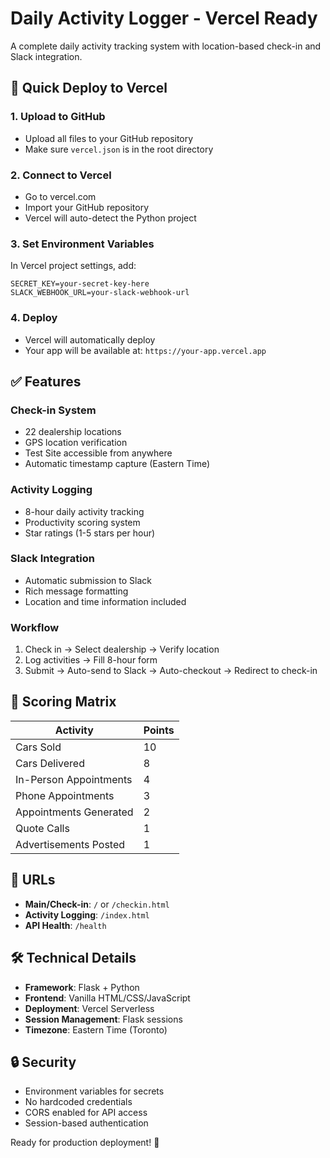 # Daily Activity Logger - Vercel Ready

A complete daily activity tracking system with location-based check-in and Slack integration.

## 🚀 Quick Deploy to Vercel

### 1. Upload to GitHub
- Upload all files to your GitHub repository
- Make sure `vercel.json` is in the root directory

### 2. Connect to Vercel
- Go to vercel.com
- Import your GitHub repository
- Vercel will auto-detect the Python project

### 3. Set Environment Variables
In Vercel project settings, add:
```
SECRET_KEY=your-secret-key-here
SLACK_WEBHOOK_URL=your-slack-webhook-url
```

### 4. Deploy
- Vercel will automatically deploy
- Your app will be available at: `https://your-app.vercel.app`

## ✅ Features

### Check-in System
- 22 dealership locations
- GPS location verification
- Test Site accessible from anywhere
- Automatic timestamp capture (Eastern Time)

### Activity Logging
- 8-hour daily activity tracking
- Productivity scoring system
- Star ratings (1-5 stars per hour)

### Slack Integration
- Automatic submission to Slack
- Rich message formatting
- Location and time information included

### Workflow
1. Check in → Select dealership → Verify location
2. Log activities → Fill 8-hour form
3. Submit → Auto-send to Slack → Auto-checkout → Redirect to check-in

## 🔧 Scoring Matrix

| Activity | Points |
|----------|--------|
| Cars Sold | 10 |
| Cars Delivered | 8 |
| In-Person Appointments | 4 |
| Phone Appointments | 3 |
| Appointments Generated | 2 |
| Quote Calls | 1 |
| Advertisements Posted | 1 |

## 📱 URLs

- **Main/Check-in**: `/` or `/checkin.html`
- **Activity Logging**: `/index.html`
- **API Health**: `/health`

## 🛠️ Technical Details

- **Framework**: Flask + Python
- **Frontend**: Vanilla HTML/CSS/JavaScript
- **Deployment**: Vercel Serverless
- **Session Management**: Flask sessions
- **Timezone**: Eastern Time (Toronto)

## 🔒 Security

- Environment variables for secrets
- No hardcoded credentials
- CORS enabled for API access
- Session-based authentication

Ready for production deployment! 🎯

